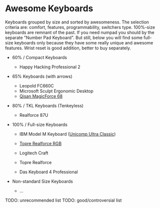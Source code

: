 # Awesome Keyboards

Keyboards grouped by size and sorted by awesomeness. The selection criteria are: comfort, features, programmability, switchers type. 100%-size keyboards are remnant of the past. If you need numpad you should by the separate "Number Pad Keyboard". But still, below you will find some full-size keyboards only because they have some really unique and awesome features. Wrist reset is good addition, better to buy separately.

- 60% / Compact Keyboards
  * Happy Hacking Professional 2

- 65% Keyboards (with arrows)
  * Leopold FC660C
  * Microsoft Sculpt Ergonomic Desktop
  * [Qisan MagicForce 68](qisan_magicforce_68/en.md)

- 80% / TKL Keyboards (Tenkeyless)
  * Realforce 87U

- 100% / Full-size Keyboards
  * IBM Model M Keyboard ([Unicomp Ultra Classic](unicomp_ultra_classic/en.md))
  * [Topre Realforce RGB](topre_tealforce_rgb/README.md)

  * Logitech Craft 
  * Topre Realforce
  * Das Keyboard 4 Professional

- Non-standard Size Keyboards
  * ...


TODO: unrecommended list
TODO: good/controversial list
